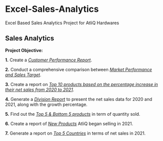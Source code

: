# Excel-Sales-Analytics
Excel Based Sales Analytics Project for AtliQ Hardwares

## Sales Analytics

**Project Objective:**

**1.** Create a _[Customer Performance Report](https://github.com/ragms-git/Excel-Sales-Analytics/blob/main/Customer%20Performance.pdf)_.

**2.** Conduct a comprehensive comparison between _[Market Performance and Sales Target](https://github.com/ragms-git/Excel-Sales-Analytics/blob/main/Market_Performance_VS_Target.pdf)_.

**3.** Create a report on _[Top 10 products based on the percentage increase in their net sales from 2020 to 2021](https://github.com/ragms-git/Excel-Sales-Analytics/blob/main/Top%2010%20Products.pdf)_.

**4.** Generate a _[Division Report](https://github.com/ragms-git/Excel-Sales-Analytics/blob/main/Division_Level_Report.pdf)_ to present the net sales data for 2020 and 2021, along with the growth percentage.

**5.** Find out the _[Top 5 & Bottom 5 products](https://github.com/ragms-git/Excel-Sales-Analytics/blob/main/Top_Bottom_5_products.pdf)_ in term of quantity sold.

**6.** Create a report of _[New Products](https://github.com/ragms-git/Excel-Sales-Analytics/blob/main/new_products.pdf)_ AtliQ began selling in 2021.

**7.** Generate a report on _[Top 5 Countries](https://github.com/ragms-git/Excel-Sales-Analytics/blob/main/Top_5_countries.pdf)_ in terms of net sales in 2021.




